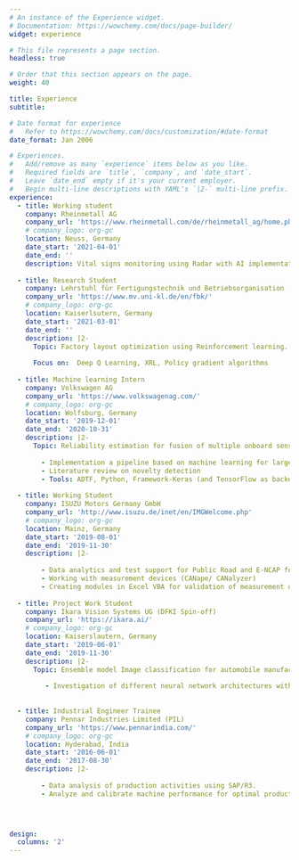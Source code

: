 ```yaml
---
# An instance of the Experience widget.
# Documentation: https://wowchemy.com/docs/page-builder/
widget: experience

# This file represents a page section.
headless: true

# Order that this section appears on the page.
weight: 40

title: Experience
subtitle:

# Date format for experience
#   Refer to https://wowchemy.com/docs/customization/#date-format
date_format: Jan 2006

# Experiences.
#   Add/remove as many `experience` items below as you like.
#   Required fields are `title`, `company`, and `date_start`.
#   Leave `date_end` empty if it's your current employer.
#   Begin multi-line descriptions with YAML's `|2-` multi-line prefix.
experience:
  - title: Working student
    company: Rheinmetall AG
    company_url: 'https://www.rheinmetall.com/de/rheinmetall_ag/home.php'
    # company_logo: org-gc
    location: Neuss, Germany
    date_start: '2021-04-01'
    date_end: ''
    description: Vital signs monitoring using Radar with AI implementation
    
  - title: Research Student
    company: Lehrstuhl für Fertigungstechnik und Betriebsorganisation (FBK), TU Kaiserslautern
    company_url: 'https://www.mv.uni-kl.de/en/fbk/'
    # company_logo: org-gc
    location: Kaiserlsutern, Germany
    date_start: '2021-03-01'
    date_end: ''
    description: |2-
      Topic: Factory layout optimization using Reinforcement learning.
      
      Focus on:  Deep Q Learning, XRL, Policy gradient algorithms
      
  - title: Machine learning Intern 
    company: Volkswagen AG
    company_url: 'https://www.volkswagenag.com/'
    # company_logo: org-gc
    location: Wolfsburg, Germany
    date_start: '2019-12-01'
    date_end: '2020-10-31'
    description: |2-
      Topic: Reliability estimation for fusion of multiple onboard sensors in situation interpretation.
      
        - Implementation a pipeline based on machine learning for large data, focusing on feature engineering, clustering, model training (with clustering and neural     networks). 
        - Literature review on novelty detection
        - Tools: ADTF, Python, Framework-Keras (and TensorFlow as backend), SciKit learn, Pandas, Matplotlib, Seaborn, Plotly (Dashboard).
   
  - title: Working Student 
    company: ISUZU Motors Germany GmbH
    company_url: 'http://www.isuzu.de/inet/en/IMGWelcome.php'
    # company_logo: org-gc
    location: Mainz, Germany
    date_start: '2019-08-01'
    date_end: '2019-11-30'
    description: |2-
      
        - Data analytics and test support for Public Road and E-NCAP for ADAS functionality.
        - Working with measurement devices (CANape/ CANalyzer)
        - Creating modules in Excel VBA for validation of measurement data.
      
  - title: Project Work Student 
    company: Ikara Vision Systems UG (DFKI Spin-off)
    company_url: 'https://ikara.ai/'
    # company_logo: org-gc
    location: Kaiserslautern, Germany
    date_start: '2019-06-01'
    date_end: '2019-11-30'
    description: |2-
      Topic: Ensemble model Image classification for automobile manufacturers form publicly available vehicle image datasets. 
      
         - Investigation of different neural network architectures with the use of transfer learning and (model) ensemble methods.
        
       
  - title: Industrial Engineer Trainee 
    company: Pennar Industries Limited (PIL) 
    company_url: 'https://www.pennarindia.com/'
    # company_logo: org-gc
    location: Hyderabad, India
    date_start: '2016-06-01'
    date_end: '2017-08-30'
    description: |2-
      
        - Data analysis of production activities using SAP/R3.
        - Analyze and calibrate machine performance for optimal productivity.
      



design:
  columns: '2'
---
```

